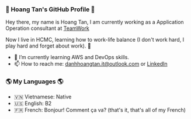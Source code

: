 ### 👋 Hoang Tan's GitHub Profile 👋

Hey there, my name is Hoang Tan, I am currently working as a Application Operation consultant at [TeamWork](https://www.teamwork.net/en/)

Now I live in HCMC, learning how to work-life balance (I don't work hard, I play hard and forget about work). 🧐

- 🌱 I’m currently learning AWS and DevOps skills.
- 📫 How to reach me: danhhoangtan.it@outlook.com or [LinkedIn](https://www.linkedin.com/in/danhhoangtan/)

### 🌎 My Languages 🌎

- 🇻🇳 Vietnamese: Native
- 🇺🇸 English: B2
- 🇫🇷 French: Bonjour! Comment ça va? (that's it, that's all of my French)
